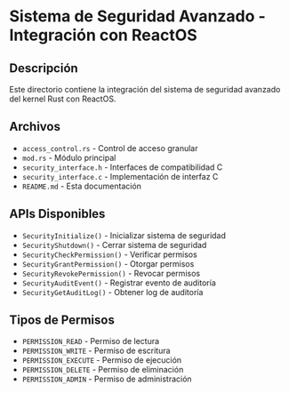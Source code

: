 # Sistema de Seguridad Avanzado - Integración con ReactOS

## Descripción
Este directorio contiene la integración del sistema de seguridad avanzado del kernel Rust con ReactOS.

## Archivos
- `access_control.rs` - Control de acceso granular
- `mod.rs` - Módulo principal
- `security_interface.h` - Interfaces de compatibilidad C
- `security_interface.c` - Implementación de interfaz C
- `README.md` - Esta documentación

## APIs Disponibles
- `SecurityInitialize()` - Inicializar sistema de seguridad
- `SecurityShutdown()` - Cerrar sistema de seguridad
- `SecurityCheckPermission()` - Verificar permisos
- `SecurityGrantPermission()` - Otorgar permisos
- `SecurityRevokePermission()` - Revocar permisos
- `SecurityAuditEvent()` - Registrar evento de auditoría
- `SecurityGetAuditLog()` - Obtener log de auditoría

## Tipos de Permisos
- `PERMISSION_READ` - Permiso de lectura
- `PERMISSION_WRITE` - Permiso de escritura
- `PERMISSION_EXECUTE` - Permiso de ejecución
- `PERMISSION_DELETE` - Permiso de eliminación
- `PERMISSION_ADMIN` - Permiso de administración
